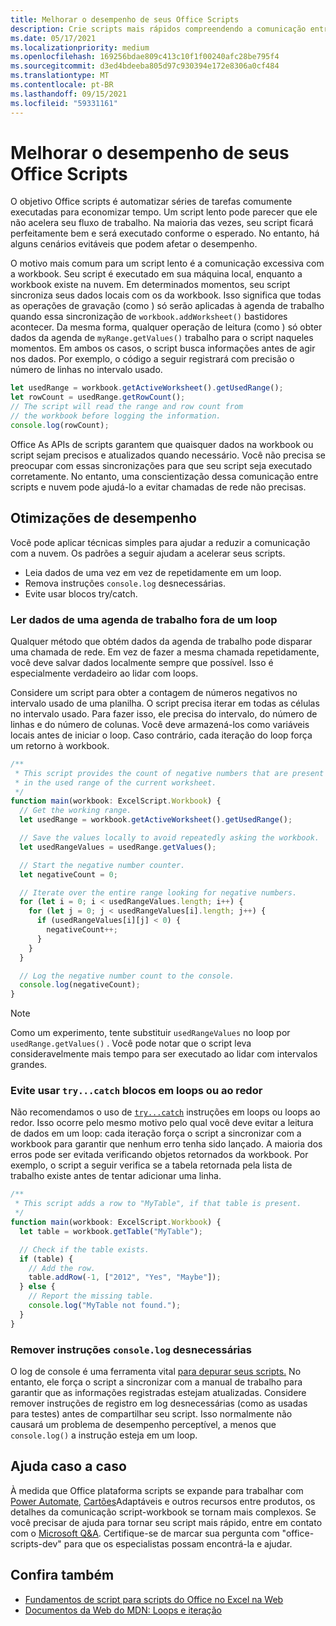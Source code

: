 ```yaml
---
title: Melhorar o desempenho de seus Office Scripts
description: Crie scripts mais rápidos compreendendo a comunicação entre a Excel de trabalho e seu script.
ms.date: 05/17/2021
ms.localizationpriority: medium
ms.openlocfilehash: 169256bdae809c413c10f1f00240afc28be795f4
ms.sourcegitcommit: d3ed4bdeeba805d97c930394e172e8306a0cf484
ms.translationtype: MT
ms.contentlocale: pt-BR
ms.lasthandoff: 09/15/2021
ms.locfileid: "59331161"
---
```

# <a name="improve-the-performance-of-your-office-scripts"></a>Melhorar o desempenho de seus Office Scripts

O objetivo Office scripts é automatizar séries de tarefas comumente executadas para economizar tempo. Um script lento pode parecer que ele não acelera seu fluxo de trabalho. Na maioria das vezes, seu script ficará perfeitamente bem e será executado conforme o esperado. No entanto, há alguns cenários evitáveis que podem afetar o desempenho.

O motivo mais comum para um script lento é a comunicação excessiva com a workbook. Seu script é executado em sua máquina local, enquanto a workbook existe na nuvem. Em determinados momentos, seu script sincroniza seus dados locais com os da workbook. Isso significa que todas as operações de gravação (como ) só serão aplicadas à agenda de trabalho quando essa sincronização de `workbook.addWorksheet()` bastidores acontecer. Da mesma forma, qualquer operação de leitura (como ) só obter dados da agenda de `myRange.getValues()` trabalho para o script naqueles momentos. Em ambos os casos, o script busca informações antes de agir nos dados. Por exemplo, o código a seguir registrará com precisão o número de linhas no intervalo usado.

```TypeScript
let usedRange = workbook.getActiveWorksheet().getUsedRange();
let rowCount = usedRange.getRowCount();
// The script will read the range and row count from
// the workbook before logging the information.
console.log(rowCount);
```

Office As APIs de scripts garantem que quaisquer dados na workbook ou script sejam precisos e atualizados quando necessário. Você não precisa se preocupar com essas sincronizações para que seu script seja executado corretamente. No entanto, uma conscientização dessa comunicação entre scripts e nuvem pode ajudá-lo a evitar chamadas de rede não precisas.

## <a name="performance-optimizations"></a>Otimizações de desempenho

Você pode aplicar técnicas simples para ajudar a reduzir a comunicação com a nuvem. Os padrões a seguir ajudam a acelerar seus scripts.

- Leia dados de uma vez em vez de repetidamente em um loop.
- Remova instruções `console.log` desnecessárias.
- Evite usar blocos try/catch.

### <a name="read-workbook-data-outside-of-a-loop"></a>Ler dados de uma agenda de trabalho fora de um loop

Qualquer método que obtém dados da agenda de trabalho pode disparar uma chamada de rede. Em vez de fazer a mesma chamada repetidamente, você deve salvar dados localmente sempre que possível. Isso é especialmente verdadeiro ao lidar com loops.

Considere um script para obter a contagem de números negativos no intervalo usado de uma planilha. O script precisa iterar em todas as células no intervalo usado. Para fazer isso, ele precisa do intervalo, do número de linhas e do número de colunas. Você deve armazená-los como variáveis locais antes de iniciar o loop. Caso contrário, cada iteração do loop força um retorno à workbook.

```TypeScript
/**
 * This script provides the count of negative numbers that are present
 * in the used range of the current worksheet.
 */
function main(workbook: ExcelScript.Workbook) {
  // Get the working range.
  let usedRange = workbook.getActiveWorksheet().getUsedRange();

  // Save the values locally to avoid repeatedly asking the workbook.
  let usedRangeValues = usedRange.getValues();

  // Start the negative number counter.
  let negativeCount = 0;

  // Iterate over the entire range looking for negative numbers.
  for (let i = 0; i < usedRangeValues.length; i++) {
    for (let j = 0; j < usedRangeValues[i].length; j++) {
      if (usedRangeValues[i][j] < 0) {
        negativeCount++;
      }
    }
  }

  // Log the negative number count to the console.
  console.log(negativeCount);
}
```

> [!NOTE]
> Como um experimento, tente substituir `usedRangeValues` no loop por `usedRange.getValues()` . Você pode notar que o script leva consideravelmente mais tempo para ser executado ao lidar com intervalos grandes.

### <a name="avoid-using-trycatch-blocks-in-or-surrounding-loops"></a>Evite usar `try...catch` blocos em loops ou ao redor

Não recomendamos o uso de [`try...catch`](https://developer.mozilla.org/docs/Web/JavaScript/Reference/Statements/try...catch) instruções em loops ou loops ao redor. Isso ocorre pelo mesmo motivo pelo qual você deve evitar a leitura de dados em um loop: cada iteração força o script a sincronizar com a workbook para garantir que nenhum erro tenha sido lançado. A maioria dos erros pode ser evitada verificando objetos retornados da workbook. Por exemplo, o script a seguir verifica se a tabela retornada pela lista de trabalho existe antes de tentar adicionar uma linha.

```TypeScript
/**
 * This script adds a row to "MyTable", if that table is present.
 */
function main(workbook: ExcelScript.Workbook) {
  let table = workbook.getTable("MyTable");

  // Check if the table exists.
  if (table) {
    // Add the row.
    table.addRow(-1, ["2012", "Yes", "Maybe"]);
  } else {
    // Report the missing table.
    console.log("MyTable not found.");
  }
}
```

### <a name="remove-unnecessary-consolelog-statements"></a>Remover instruções `console.log` desnecessárias

O log de console é uma ferramenta vital [para depurar seus scripts.](../testing/troubleshooting.md) No entanto, ele força o script a sincronizar com a manual de trabalho para garantir que as informações registradas estejam atualizadas. Considere remover instruções de registro em log desnecessárias (como as usadas para testes) antes de compartilhar seu script. Isso normalmente não causará um problema de desempenho perceptível, a menos que `console.log()` a instrução esteja em um loop.

## <a name="case-by-case-help"></a>Ajuda caso a caso

À medida que Office plataforma scripts se expande para trabalhar com [Power Automate,](https://flow.microsoft.com/) [Cartões](/adaptive-cards)Adaptáveis e outros recursos entre produtos, os detalhes da comunicação script-workbook se tornam mais complexos. Se você precisar de ajuda para tornar seu script mais rápido, entre em contato com o [Microsoft Q&A](/answers/topics/office-scripts-excel-dev.html). Certifique-se de marcar sua pergunta com "office-scripts-dev" para que os especialistas possam encontrá-la e ajudar.

## <a name="see-also"></a>Confira também

- [Fundamentos de script para scripts do Office no Excel na Web](scripting-fundamentals.md)
- [Documentos da Web do MDN: Loops e iteração](https://developer.mozilla.org/docs/Web/JavaScript/Guide/Loops_and_iteration)
